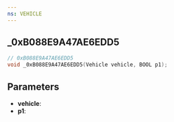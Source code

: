 ```yaml
---
ns: VEHICLE
---
```

## _0xB088E9A47AE6EDD5

```c
// 0xB088E9A47AE6EDD5
void _0xB088E9A47AE6EDD5(Vehicle vehicle, BOOL p1);
```


## Parameters
* **vehicle**: 
* **p1**: 

